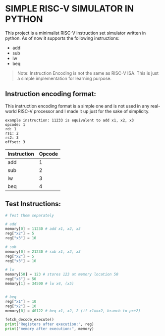 # SIMPLE RISC-V SIMULATOR IN PYTHON
This project is a minimalist RISC-V instruction set simulator written in python. As of now it supports the following instructions:
- add
- sub
- lw
- beq
> Note: Instruction Encoding is not the same as RISC-V ISA. This is just a simple implementation for learning purpose.

## Instruction encoding format:
This instruction encoding format is a simple one and is not used in any real-world RISC-V processor and I made it up just for the sake of simplicity.

```
example instruction: 11233 is equivalent to add x1, x2, x3
opcode: 1
rd: 1
rs1: 2
rs2: 3
offset: 3
```

| Instruction | Opcode |
| ----------- | ------ |
| add         | 1      |
| sub         | 2      |
| lw          | 3      |
| beq         | 4      |

## Test Instructions:
```python
# Test them separately

# add
memory[0] = 11230 # add x1, x2, x3
reg["x2"] = 5
reg["x3"] = 10

# sub
memory[0] = 21230 # sub x1, x2, x3
reg["x2"] = 5
reg["x3"] = 10

# lw
memory[50] = 123 # stores 123 at memory location 50
reg["x5"] = 50
memory[1] = 34500 # lw x4, (x5)


# beq
reg["x1"] = 10
reg["x2"] = 10
memory[0] = 40122 # beq x1, x2, 2 (if x1==x2, branch to pc+2)

fetch_decode_execute()
print("Registers after execution:", reg)
print("memory after execution:", memory)
```